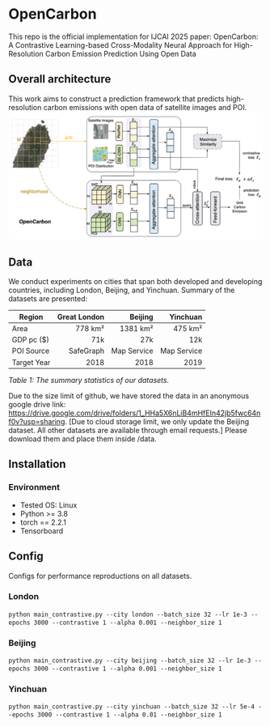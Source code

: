 # OpenCarbon

This repo is the official implementation for IJCAI 2025 paper:
OpenCarbon: A Contrastive Learning-based Cross-Modality Neural Approach for High-Resolution Carbon Emission Prediction Using Open Data

## Overall architecture
This work aims to construct a prediction framework that predicts high-resolution carbon emissions with open data of satellite images and POI. 
![Overall framework](framework.png)


## Data
We conduct experiments on cities that span both developed and developing countries, including London, Beijing, and Yinchuan. Summary of the datasets are presented:

| Region      | Great London | Beijing     | Yinchuan   |
|-------------|-------------:|------------:|-----------:|
| Area        | 778 km²      | 1381 km²    | 475 km²    |
| GDP pc ($)  | 71k          | 27k         | 12k        |
| POI Source  | SafeGraph    | Map Service | Map Service|
| Target Year | 2018         | 2018        | 2019       |

*Table 1: The summary statistics of our datasets.*

Due to the size limit of github, we have stored the data in an anonymous google drive link: https://drive.google.com/drive/folders/1_HHa5X6nLiB4mHfEIn42jb5fwc64nf0v?usp=sharing. 
[Due to cloud storage limit, we only update the Beijing dataset. All other datasets are available through email requests.] 
Please download them and place them inside /data.

## Installation
### Environment
- Tested OS: Linux
- Python >= 3.8
- torch == 2.2.1
- Tensorboard


## Config 
Configs for performance reproductions on all datasets. 


### London
```
python main_contrastive.py --city london --batch_size 32 --lr 1e-3 --epochs 3000 --contrastive 1 --alpha 0.001 --neighbor_size 1
```

### Beijing
```
python main_contrastive.py --city beijing --batch_size 32 --lr 1e-3 --epochs 3000 --contrastive 1 --alpha 0.001 --neighbor_size 1
```

### Yinchuan
```
python main_contrastive.py --city yinchuan --batch_size 32 --lr 5e-4 --epochs 3000 --contrastive 1 --alpha 0.01 --neighbor_size 1
```
